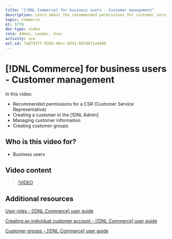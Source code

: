 ```yaml
---
title: "[!DNL Commerce] for business users - Customer management"
description: Learn about the recommended permissions for customer service, creating a customer in the [!DNL Admin], managing customer information, and creating customer groups.
topic: Commerce
kt: 5779
doc-type: video
role: Admin, Leader, User
activity: use
exl-id: 7a0743ff-03dd-49cc-9d41-6674b71a4480
---
```

# [!DNL Commerce] for business users - Customer management

In this video:

- Recommended permissions for a CSR (Customer Service Representative)
- Creating a customer in the [!DNL Admin]
- Managing customer information
- Creating customer groups

## Who is this video for?

- Business users

## Video content

>[!VIDEO](https://video.tv.adobe.com/v/36189?quality=12&learn=on)

## Additional resources

[User roles - [!DNL Commerce] user guide](https://docs.magento.com/user-guide/system/permissions-user-roles.html)

[Creating an individual customer account - [!DNL Commerce] user guide](https://docs.magento.com/user-guide/customers/account-create.html)

[Customer groups - [!DNL Commerce] user guide](https://docs.magento.com/user-guide/customers/customer-groups.html)
